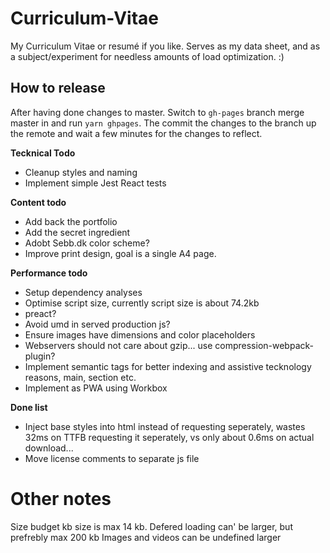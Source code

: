 Curriculum-Vitae
================

My Curriculum Vitae or resumé if you like.
Serves as my data sheet, and as a subject/experiment for needless amounts of load optimization. :)

## How to release
After having done changes to master.
Switch to `gh-pages` branch merge master in and run `yarn ghpages`.
The commit the changes to the branch up the remote and wait a few minutes for the changes to reflect.

**Tecknical Todo**
* Cleanup styles and naming
* Implement simple Jest React tests

**Content todo**
* Add back the portfolio
* Add the secret ingredient
* Adobt Sebb.dk color scheme?
* Improve print design, goal is a single A4 page.

**Performance todo**
* Setup dependency analyses 
* Optimise script size, currently script size is about 74.2kb
* preact?
* Avoid umd in served production js?
* Ensure images have dimensions and color placeholders
* Webservers should not care about gzip... use compression-webpack-plugin?
* Implement semantic tags for better indexing and assistive tecknology reasons, main, section etc.
* Implement as PWA using Workbox

**Done list**
* Inject base styles into html instead of requesting seperately, wastes 32ms on TTFB requesting it seperately, vs only about 0.6ms on actual download...
* Move license comments to separate js file

# Other notes
Size budget kb size is max 14 kb.
Defered loading can' be larger, but prefrebly max 200 kb
Images and videos can be undefined larger
